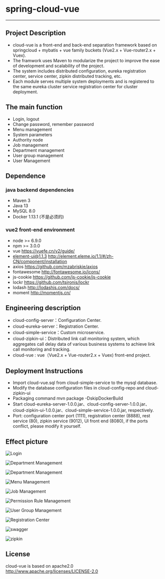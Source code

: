 # spring-cloud-vue
---

## Project Description
* cloud-vue is a front-end and back-end separation framework based on springcloud + mybatis + vue family buckets (Vue2.x + Vue-router2.x + Vuex).
* The framwork uses Maven to modularize the project to improve the ease of development and scalability of the project.
* The system includes distributed configuration, eureka registration center, service center, zipkin distributed tracking, etc.
* Each module serves multiple system deployments and is registered to the same eureka cluster service registration center for cluster deployment.

## The main function
* Login, logout
* Change password, remember password
* Menu management
* System parameters
* Authority node
* Job management
* Department management
* User group management
* User Management

## Dependence
### java backend dependencies
* Maven 3
* Java 13
* MySQL 8.0
* Docker 1.13.1 (不是必须的)

### vue2 front-end environment
* node >= 6.9.0
* npm  >= 3.0.0
* vue 				<https://vuefe.cn/v2/guide/>
* element-ui@1.1.3  <http://element.eleme.io/1.1/#/zh-CN/component/installation>
* axios  			<https://github.com/mzabriskie/axios>
* fontawesome 		<http://fontawesome.io/icons/>
* js-cookie  		<https://github.com/js-cookie/js-cookie>
* lockr  			<https://github.com/tsironis/lockr>
* lodash  			<http://lodashjs.com/docs/>
* moment  			<http://momentjs.cn/>

## Engineering description
* cloud-config-server：Configuration Center.
* cloud-eureka-server：Registration Center.
* cloud-simple-service：Custom microservice.
* cloud-zipkin-ui：Distributed link call monitoring system, which aggregates call delay data of various business systems to achieve link call monitoring and tracking.
* cloud-vue : vue（Vue2.x + Vue-router2.x + Vuex) front-end project.

## Deployment Instructions
 * Import cloud-vue.sql from cloud-simple-service to the mysql database.
 * Modify the database configuration files in cloud-config-repo and cloud-zipkin-ui
 * Packaging command mvn package -DskipDockerBuild
 * Start cloud-eureka-server-1.0.0.jar、cloud-config-server-1.0.0.jar、cloud-zipkin-ui-1.0.0.jar、cloud-simple-service-1.0.0.jar, respectively.
 * Port: configuration center port (1111), registration center (8888), rest service (80), zipkin service (9012), UI front end (8080), if the ports conflict, please modify it yourself.

## Effect picture
![Login](./pic/登录.png)

![Department Management](./pic/部门管理.png)

![Department Management](./pic/部门管理.png)

![Menu Management](./pic/菜单管理.png)

![Job Management](./pic/岗位管理.png)

![Permission Rule Management](./pic/权限规则管理.png)

![User Group Management](./pic/用户组管理.png)

![Registration Center](./pic/注册中心.png)

![swagger](./pic/swagger.png)

![zipkin](./pic/zipkin.png)

## License
cloud-vue is based on apache2.0 <http://www.apache.org/licenses/LICENSE-2.0>


